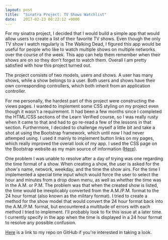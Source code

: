 ```yaml
---
layout: post
title:  "Sinatra Project: TV Shows Watchlist"
date:   2017-02-23 00:22:12 +0000
---
```



For my sinatra project, I decided that I would build a simple app that would allow users to create a list of their favorite TV shows. Even though the only TV show I watch regularly is The Walking Dead, I figured this app would be useful for people who like to watch multiple shows on multiple networks over the course of the week. This app can help them remember when their shows are on so they don't forget to watch them. Overall I am pretty satisfied with how this project turned out. 

The project consists of two models, users and shows. A user has many shows, while a show belongs to a user. Both users and shows have their own corresponding controllers, which both inherit from an application controller.

For me personally, the hardest part of this project were constructing the views pages. I wanted to implement some CSS styling on my project even though it wasn't a requirement. It had been a few months since I completed the HTML/CSS sections of the Learn Verified course, so I was really rusty when it came to that and had to go re-read a few of the lessons in that section. Furthermore, I decided to challenge myself a little bit and take a shot at using the Bootstrap framework, which until now I had never attemped using. I used it mainly to implement button links on my pages, which really improved the overall look of my app. I used the CSS page on the Bootstrap website as my main source of information ([Here](http://getbootstrap.com/css/)).

One problem I was unable to resolve after a day of trying was one regarding the time format of a show. When creating a show, the user is asked for the show's name, network, weekday, and the time the show airs. For the time I implemented a special time input which would force the user to select the hour and minutes from a drop down menu, as well as whether the time was in the A.M. or P.M. The problem was that when the created show is listed, the time would be inexplicably converted from the A.M./P.M. format to the 24 hour format (also known as the military format). I tried to create a method for the show model that would convert the 24 hour format back into the A.M./P.M. format, but encountered a multitude of errors with each method I tried to implement. I'll probably look to fix this issue at a later time. I currently specify in the app when the time is displayed in a 24 hour format to resolve any possible confusion.

[Here](https://github.com/Jschles1/sinatra-shows-towatch) is a link to my repo on GitHub if you're interested in taking a look.
